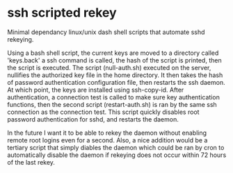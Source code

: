 # ssh scripted rekey
Minimal dependancy linux/unix dash shell scripts that automate sshd rekeying.

Using a bash shell script, the current keys are moved to a directory called 'keys.back' a ssh command is called, the hash of the script is printed, then the script is executed. The script (null-auth.sh) executed on the server, nullifies the authorized key file in the home directory. It then takes the hash of password authentication configuration file, then restarts the ssh daemon. At which point, the keys are installed using ssh-copy-id. After authentication, a connection test is called to make sure key authentication functions, then the second script (restart-auth.sh) is ran by the same ssh connection as the connection test. This script quickly disables root password authentication for sshd, and restarts the daemon.

In the future I want it to be able to rekey the daemon without enabling remote root logins even for a second. Also, a nice addition would be a tertiary script that simply diables the daemon which could be ran by cron to automatically disable the daemon if rekeying does not occur within 72 hours of the last rekey.
